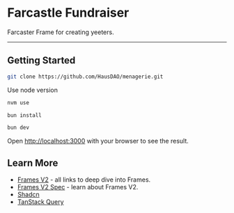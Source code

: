 # Farcastle Fundraiser

Farcaster Frame for creating yeeters.

---

## Getting Started

```bash
git clone https://github.com/HausDAO/menagerie.git
```

Use node version

```bash
nvm use
```

```bash
bun install
```

```bash
bun dev
```

Open [http://localhost:3000](http://localhost:3000) with your browser to see the result.

## Learn More

- [Frames V2](https://framesv2.com) - all links to deep dive into Frames.
- [Frames V2 Spec](https://docs.farcaster.xyz/developers/frames/v2/spec) - learn about Frames V2.
- [Shadcn](https://ui.shadcn.com/docs)
- [TanStack Query](https://tanstack.com/query/latest)
